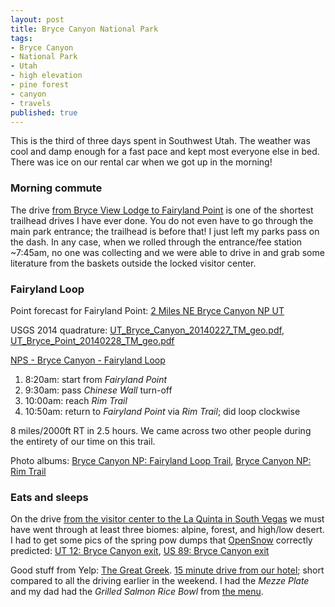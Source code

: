 ```yaml
---
layout: post
title: Bryce Canyon National Park
tags:
- Bryce Canyon
- National Park
- Utah
- high elevation
- pine forest
- canyon
- travels
published: true
---
```

This is the third of three days spent in Southwest Utah.
The weather was cool and damp enough for a fast pace and kept most everyone else in bed.
There was ice on our rental car when we got up in the morning!

### Morning commute
The drive [from Bryce View Lodge to Fairyland Point](https://goo.gl/maps/84thT)
is one of the shortest trailhead drives I have ever done. You do not even have
to go through the main park entrance; the trailhead is before that! I just left
my parks pass on the dash. In any case, when we rolled through the
entrance/fee station ~7:45am, no one was collecting and we were able to drive
in and grab some literature from the baskets outside the locked visitor center.

### Fairyland Loop
Point forecast for Fairyland Point: [2 Miles NE Bryce Canyon NP UT](http://forecast.weather.gov/MapClick.php?lat=37.6493507&lon=-112.1477046)

USGS 2014 quadrature: [UT_Bryce_Canyon_20140227_TM_geo.pdf](https://drive.google.com/open?id=0B0yT30uCaFvvYlVMZnF0dm1UZWc),
[UT_Bryce_Point_20140228_TM_geo.pdf](https://drive.google.com/open?id=0B0yT30uCaFvvRlRmdVRxVFhwZ1U)

[NPS - Bryce Canyon - Fairyland Loop](http://www.nps.gov/brca/planyourvisit/fairylandloop.htm)

1. 8:20am: start from _Fairyland Point_
2. 9:30am: pass _Chinese Wall_ turn-off
3. 10:00am: reach _Rim Trail_
4. 10:50am: return to _Fairyland Point_ via _Rim Trail_; did loop clockwise

8 miles/2000ft RT in 2.5 hours. We came across two other people during the
entirety of our time on this trail.

Photo albums:
[Bryce Canyon NP: Fairyland Loop Trail](https://www.dropbox.com/sc/57eiu8hgd1p9wpv/AAADK-MS4gtnIqozlSYoXLl5a),
[Bryce Canyon NP: Rim Trail](https://www.dropbox.com/sc/0kqtgub1dxubkwg/AABAkeQbEbg6mOKX10gp97Nia)

### Eats and sleeps
On the drive
[from the visitor center to the La Quinta in South Vegas](https://goo.gl/maps/eQ909)
we must have went through at least three biomes: alpine, forest, and high/low desert.
I had to get some pics of the spring pow dumps that
[OpenSnow](http://opensnow.com/state/UT) correctly predicted:
[UT 12: Bryce Canyon exit](https://www.dropbox.com/sc/etuui4r7rmst6vp/AAB1jzkX1KvrcXPF7VRNbxgGa),
[US 89: Bryce Canyon exit](https://www.dropbox.com/sc/y4qdz9mfs49dd6s/AADVjPBOthMwW0e5MKeZ70dXa)

Good stuff from Yelp: [The Great Greek](http://www.yelp.com/biz/the-great-greek-henderson).
[15 minute drive from our hotel](https://goo.gl/maps/sS6Dj);
short compared to all the driving earlier in the weekend.
I had the _Mezze Plate_ and my dad had the _Grilled Salmon Rice Bowl_ from
[the menu](http://thegreatgreekgrill.com/menu.html).
